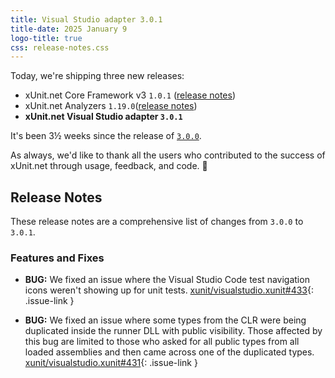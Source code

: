 ```yaml
---
title: Visual Studio adapter 3.0.1
title-date: 2025 January 9
logo-title: true
css: release-notes.css
---
```


Today, we're shipping three new releases:

* xUnit.net Core Framework v3 `1.0.1` ([release notes](/releases/v3/1.0.1))
* xUnit.net Analyzers `1.19.0`([release notes](/releases/analyzers/1.19.0))
* **xUnit.net Visual Studio adapter `3.0.1`**

It's been 3½ weeks since the release of [`3.0.0`](3.0.0).

As always, we'd like to thank all the users who contributed to the success of xUnit.net through usage, feedback, and code. 🎉

## Release Notes

These release notes are a comprehensive list of changes from `3.0.0` to `3.0.1`.

### Features and Fixes

* **BUG:** We fixed an issue where the Visual Studio Code test navigation icons weren't showing up for unit tests. [xunit/visualstudio.xunit#433](https://github.com/xunit/visualstudio.xunit/issues/433){: .issue-link }

* **BUG:** We fixed an issue where some types from the CLR were being duplicated inside the runner DLL with public visibility. Those affected by this bug are limited to those who asked for all public types from all loaded assemblies and then came across one of the duplicated types. [xunit/visualstudio.xunit#431](https://github.com/xunit/visualstudio.xunit/issues/431){: .issue-link }
